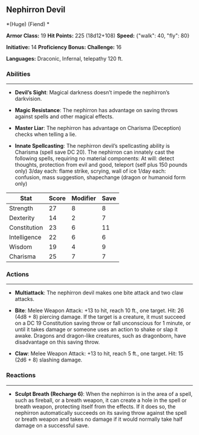 ## Nephirron Devil
*(Huge) (Fiend) *

**Armor Class:** 19
**Hit Points:** 225 (18d12+108)
**Speed:** {"walk": 40, "fly": 80}

**Initiative:** 14
**Proficiency Bonus:**
**Challenge:** 16

**Languages:** Draconic, Infernal, telepathy 120 ft.

### Abilities
 --- 
- **Devil’s Sight**: Magical darkness doesn’t impede the nephirron’s darkvision.

- **Magic Resistance**: The nephirron has advantage on saving throws against spells and other magical effects.

- **Master Liar**: The nephirron has advantage on Charisma (Deception) checks when telling a lie.

- **Innate Spellcasting**: The nephirron devil’s spellcasting ability is Charisma (spell save DC 20). The nephirron can innately cast the following spells, requiring no material components:
At will: detect thoughts, protection from evil and good, teleport (self plus 150 pounds only)
3/day each: flame strike, scrying, wall of ice
1/day each: confusion, mass suggestion, shapechange (dragon or humanoid form only)



| Stat | Score | Modifier | Save |
| ---- | ---- | ---- | ---- |
| Strength | 27 | 8 | 8 |
| Dexterity | 14 | 2 | 7 |
| Constitution | 23 | 6 | 11 |
| Intelligence | 22 | 6 | 6 |
| Wisdom | 19 | 4 | 9 |
| Charisma | 25 | 7 | 7 |

### Actions
 --- 
- **Multiattack**: The nephirron devil makes one bite attack and two claw attacks.

- **Bite**: Melee Weapon Attack: +13 to hit, reach 10 ft., one target. Hit: 26 (4d8 + 8) piercing damage. If the target is a creature, it must succeed on a DC 19 Constitution saving throw or fall unconscious for 1 minute, or until it takes damage or someone uses an action to shake or slap it awake. Dragons and dragon-like creatures, such as dragonborn, have disadvantage on this saving throw.

- **Claw**: Melee Weapon Attack: +13 to hit, reach 5 ft., one target. Hit: 15 (2d6 + 8) slashing damage.

### Reactions
 --- 
- **Sculpt Breath (Recharge 6)**: When the nephirron is in the area of a spell, such as fireball, or a breath weapon, it can create a hole in the spell or breath weapon, protecting itself from the effects. If it does so, the nephirron automatically succeeds on its saving throw against the spell or breath weapon and takes no damage if it would normally take half damage on a successful save.

